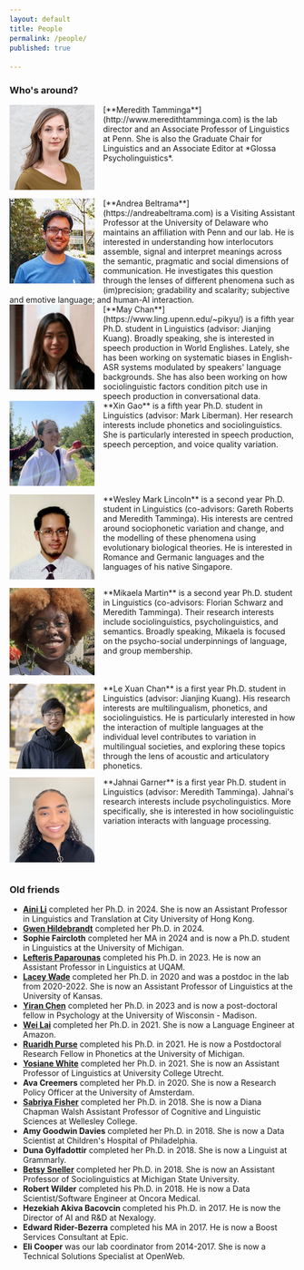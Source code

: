```yaml
---
layout: default
title: People
permalink: /people/
published: true
    
---
```


### Who's around?

  
<img src="/images/meredith_lab.jpg" alt="Headshot of a white woman with wavy light brown hair, wearing an olive blouse." style="width: 150px; float: left; margin: 0px 15px 15px 0px;" />
[**Meredith Tamminga**](http://www.meredithtamminga.com) is the lab director and an Associate Professor of Linguistics at Penn. She is also the Graduate Chair for Linguistics and an Associate Editor at *Glossa Psycholinguistics*. 

<br style="clear:both" />

<img src="/images/andrea.jpeg" alt="Headshot of a white man with short dark hair and glasses, wearing a blue tshirt." style="width: 150px; float: left; margin: 0px 15px 15px 0px;" />
[**Andrea Beltrama**](https://andreabeltrama.com) is a Visiting Assistant Professor at the University of Delaware who maintains an affiliation with Penn and our lab. He is interested in understanding how interlocutors assemble, signal and interpret meanings across the semantic, pragmatic and social dimensions of communication. He investigates this question through the lenses of different phenomena such as (im)precision; gradability and scalarity; subjective and emotive language; and human-AI interaction.

<br style="clear:both" />

<img src="/images/may.jpeg" alt="Headshot of an Asian woman with long dark hair wearing a white button-up and black jacket." style="width: 150px; float: left; margin: 0px 15px 15px 0px;" />
[**May Chan**](https://www.ling.upenn.edu/~pikyu/) is a fifth year Ph.D. student in Linguistics (advisor: Jianjing Kuang). Broadly speaking, she is interested in speech production in World Englishes. Lately, she has been working on systematic biases in English-ASR systems modulated by speakers' language backgrounds. She has also been working on how sociolinguistic factors condition pitch use in speech production in conversational data.

<br style="clear:both" />

<img src="/images/xin.jpeg" alt="Headshot of an Asian woman in a white windbreaker holding an apple. Someone is playfully holding up bunny ears behind her head." style="width: 150px; float: left; margin: 0px 15px 15px 0px;" />
**Xin Gao** is a fifth year Ph.D. student in Linguistics (advisor: Mark Liberman). Her research interests include phonetics and sociolinguistics. She is particularly interested in speech production, speech perception, and voice quality variation.

<br style="clear:both" />

<img src="/images/wesley.png" alt="Headshot of a multiracial man with facial hair, a mustache, and glasses, wearing a shirt and tie." style="width: 150px; float: left; margin: 0px 15px 15px 0px;" />
**Wesley Mark Lincoln** is a second year Ph.D. student in Linguistics (co-advisors: Gareth Roberts and Meredith Tamminga). His interests are centred around sociophonetic variation and change, and the modelling of these phenomena using evolutionary biological theories. He is interested in Romance and Germanic languages and the languages of his native Singapore.

<br style="clear:both" />

<img src="/images/mikaela.jpg" alt="Headshot of a Black non-binary person with glasses and piercings standing behind a flower." style="width: 150px; float: left; margin: 0px 15px 15px 0px;" />
**Mikaela Martin**  is a second year Ph.D. student in Linguistics (co-advisors: Florian Schwarz and Meredith Tamminga). Their research interests include sociolinguistics, psycholinguistics, and semantics. Broadly speaking, Mikaela is focused on the psycho-social underpinnings of language, and group membership. 

<br style="clear:both" />

<img src="/images/lexuan.jpg" alt="Headshot of an Asian man with glasses standing outside in a black coat and scarf." style="width: 150px; float: left; margin: 0px 15px 15px 0px;" />
**Le Xuan Chan** is a first year Ph.D. student in Linguistics (advisor: Jianjing Kuang). His research interests are multilingualism, phonetics, and sociolinguistics. He is particularly interested in how the interaction of multiple languages at the individual level contributes to variation in multilingual societies, and exploring these topics through the lens of acoustic and articulatory phonetics.

<br style="clear:both" />

<img src="/images/jahnai.jpg" alt="Headshot of a Black woman with a ponytail wearing a black zip-up." style="width: 150px; float: left; margin: 0px 15px 15px 0px;" />
**Jahnai Garner** is a first year Ph.D. student in Linguistics (advisor: Meredith Tamminga). Jahnai's research interests include psycholinguistics. More specifically, she is interested in how sociolinguistic variation interacts with language processing.

<br style="clear:both" />


### Old friends

- [**Aini Li**](https://ainili-linguist.github.io/) completed her Ph.D. in 2024. She is now an Assistant Professor in Linguistics and Translation at City University of Hong Kong.
- [**Gwen Hildebrandt**](https://www.penngwen.net/) completed her Ph.D. in 2024. 
- **Sophie Faircloth** completed her MA in 2024 and is now a Ph.D. student in Linguistics at the University of Michigan.
- [**Lefteris Paparounas**](https://paparounas.net) completed his Ph.D. in 2023. He is now an Assistant Professor in Linguistics at UQAM. 
- [**Lacey Wade**](https://laceywade.github.io/) completed her Ph.D. in 2020 and was a postdoc in the lab from 2020-2022. She is now an Assistant Professor of Linguistics at the University of Kansas.
- [**Yiran Chen**](https://sites.google.com/sas.upenn.edu/yiranchen/home) completed her Ph.D. in 2023 and is now a post-doctoral fellow in Psychology at the University of Wisconsin - Madison.
- [**Wei Lai**](https://weilaiphonetics.github.io/home/) completed her Ph.D. in 2021. She is now a Language Engineer at Amazon.
- [**Ruaridh Purse**](https://www.rupurse.com/) completed his Ph.D. in 2021. He is now a Postdoctoral Research Fellow in Phonetics at the University of Michigan.
- [**Yosiane White**](https://yosianewhite.net/) completed her Ph.D. in 2021. She is now an Assistant Professor of Linguistics at University College Utrecht.
- **Ava Creemers** completed her Ph.D. in 2020. She is now a Research Policy Officer at the University of Amsterdam.
- [**Sabriya Fisher**](https://www.sabriya-fisher.com/) completed her Ph.D. in 2018. She is now a Diana Chapman Walsh Assistant Professor of Cognitive and Linguistic Sciences at Wellesley College.
- **Amy Goodwin Davies** completed her Ph.D. in 2018. She is now a Data Scientist at Children's Hospital of Philadelphia.
- **Duna Gylfadottir** completed her Ph.D. in 2018. She is now a Linguist at Grammarly.
- [**Betsy Sneller**](https://betsysneller.github.io) completed her Ph.D. in 2018. She is now an Assistant Professor of Sociolinguistics at Michigan State University.
- **Robert Wilder** completed his Ph.D. in 2018. He is now a Data Scientist/Software Engineer at Oncora Medical.
- **Hezekiah Akiva Bacovcin** completed his Ph.D. in 2017. He is now the Director of AI and R&D at Nexalogy.
- **Edward Rider-Bezerra** completed his MA in 2017. He is now a Boost Services Consultant at Epic.
- **Eli Cooper** was our lab coordinator from 2014-2017. She is now a Technical Solutions Specialist at OpenWeb.


